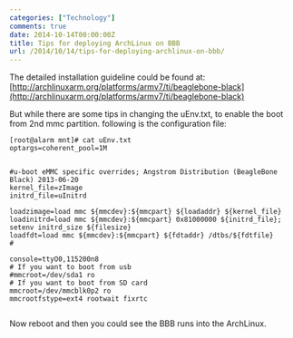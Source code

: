 ```yaml
---
categories: ["Technology"]
comments: true
date: 2014-10-14T00:00:00Z
title: Tips for deploying ArchLinux on BBB
url: /2014/10/14/tips-for-deploying-archlinux-on-bbb/
---
```


The detailed installation guideline could be found at:    
[http://archlinuxarm.org/platforms/armv7/ti/beaglebone-black](http://archlinuxarm.org/platforms/armv7/ti/beaglebone-black)    

But while there are some tips in changing the uEnv.txt, to enable the boot from 2nd mmc partition. following is the configuration file:     

```
[root@alarm mnt]# cat uEnv.txt
optargs=coherent_pool=1M


#u-boot eMMC specific overrides; Angstrom Distribution (BeagleBone Black) 2013-06-20
kernel_file=zImage
initrd_file=uInitrd
 
loadzimage=load mmc ${mmcdev}:${mmcpart} ${loadaddr} ${kernel_file}
loadinitrd=load mmc ${mmcdev}:${mmcpart} 0x81000000 ${initrd_file}; setenv initrd_size ${filesize}
loadfdt=load mmc ${mmcdev}:${mmcpart} ${fdtaddr} /dtbs/${fdtfile}
#
 
console=ttyO0,115200n8
# If you want to boot from usb
#mmcroot=/dev/sda1 ro
# If you want to boot from SD card
mmcroot=/dev/mmcblk0p2 ro
mmcrootfstype=ext4 rootwait fixrtc


```
Now reboot and then you could see the BBB runs into the ArchLinux.    
